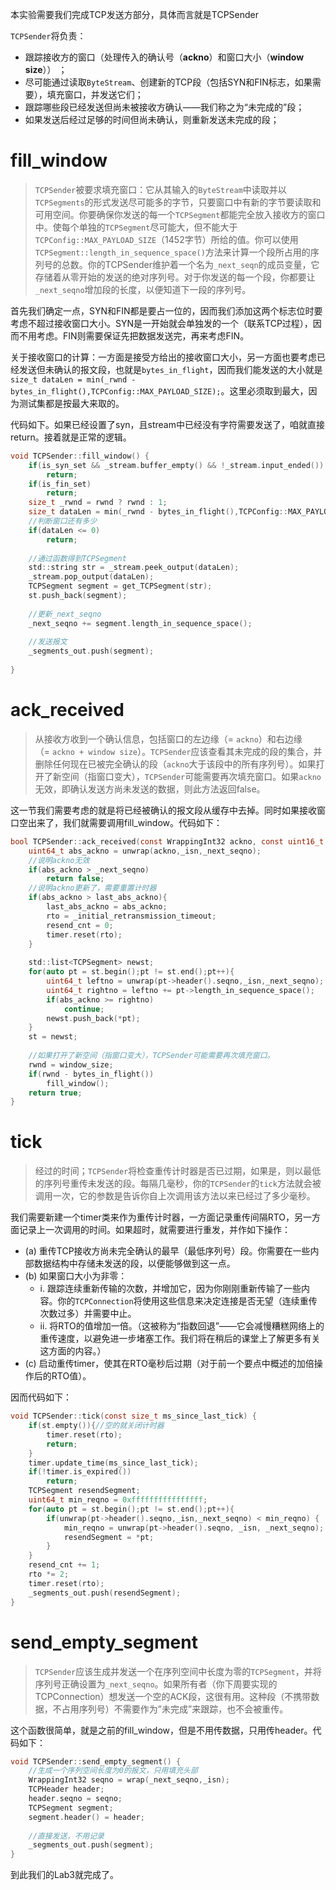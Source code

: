 本实验需要我们完成TCP发送方部分，具体而言就是TCPSender

`TCPSender`将负责：
- 跟踪接收方的窗口（处理传入的确认号（**ackno**）和窗口大小（**window size**）） ；
- 尽可能通过读取`ByteStream`、创建新的TCP段（包括SYN和FIN标志，如果需要），填充窗口，并发送它们；
- 跟踪哪些段已经发送但尚未被接收方确认——我们称之为“未完成的”段；
- 如果发送后经过足够的时间但尚未确认，则重新发送未完成的段；

# fill_window
>`TCPSender`被要求填充窗口：它从其输入的`ByteStream`中读取并以`TCPSegments`的形式发送尽可能多的字节，只要窗口中有新的字节要读取和可用空间。你要确保你发送的每一个`TCPSegment`都能完全放入接收方的窗口中。使每个单独的`TCPSegment`尽可能大，但不能大于`TCPConfig::MAX_PAYLOAD_SIZE`（1452字节）所给的值。你可以使用`TCPSegment::length_in_sequence_space()`方法来计算一个段所占用的序列号的总数。你的TCPSender维护着一个名为`_next_seqn`的成员变量，它存储着从零开始的发送的绝对序列号。对于你发送的每一个段，你都要让`_next_seqno`增加段的长度，以便知道下一段的序列号。

首先我们确定一点，SYN和FIN都是要占一位的，因而我们添加这两个标志位时要考虑不超过接收窗口大小。SYN是一开始就会单独发的一个（联系TCP过程），因而不用考虑。FIN则需要保证先把数据发送完，再来考虑FIN。

关于接收窗口的计算：一方面是接受方给出的接收窗口大小，另一方面也要考虑已经发送但未确认的报文段，也就是`bytes_in_flight`，因而我们能发送的大小就是`size_t dataLen = min(_rwnd - bytes_in_flight(),TCPConfig::MAX_PAYLOAD_SIZE);`。这里必须取到最大，因为测试集都是按最大来取的。

代码如下。如果已经设置了syn，且stream中已经没有字符需要发送了，咱就直接return。接着就是正常的逻辑。
```C
void TCPSender::fill_window() {  
    if(is_syn_set && _stream.buffer_empty() && !_stream.input_ended())  
        return;  
    if(is_fin_set)  
        return;  
    size_t _rwnd = rwnd ? rwnd : 1;  
    size_t dataLen = min(_rwnd - bytes_in_flight(),TCPConfig::MAX_PAYLOAD_SIZE);  
    //判断窗口还有多少  
    if(dataLen <= 0)  
        return;  
  
    //通过函数得到TCPSegment  
    std::string str = _stream.peek_output(dataLen);  
    _stream.pop_output(dataLen);  
    TCPSegment segment = get_TCPSegment(str);  
    st.push_back(segment);  
  
    //更新_next_seqno  
    _next_seqno += segment.length_in_sequence_space();  
  
    //发送报文  
    _segments_out.push(segment);  
  
}
```

# ack_received
>从接收方收到一个确认信息，包括窗口的左边缘（= `ackno`）和右边缘（= `ackno + window size`）。`TCPSender`应该查看其未完成的段的集合，并删除任何现在已被完全确认的段（`ackno`大于该段中的所有序列号）。如果打开了新空间（指窗口变大），`TCPSender`可能需要再次填充窗口。如果`ackno`无效，即确认发送方尚未发送的数据，则此方法返回false。

这一节我们需要考虑的就是将已经被确认的报文段从缓存中去掉。同时如果接收窗口空出来了，我们就需要调用fill_window。代码如下：
```C
bool TCPSender::ack_received(const WrappingInt32 ackno, const uint16_t window_size) {  
    uint64_t abs_ackno = unwrap(ackno,_isn,_next_seqno);  
    //说明ackno无效  
    if(abs_ackno > _next_seqno)  
        return false;  
    //说明ackno更新了，需要重置计时器  
    if(abs_ackno > last_abs_ackno){  
        last_abs_ackno = abs_ackno;  
        rto = _initial_retransmission_timeout;  
        resend_cnt = 0;  
        timer.reset(rto);  
    }  
  
    std::list<TCPSegment> newst;  
    for(auto pt = st.begin();pt != st.end();pt++){  
        uint64_t leftno = unwrap(pt->header().seqno,_isn,_next_seqno);  
        uint64_t rightno = leftno += pt->length_in_sequence_space();  
        if(abs_ackno >= rightno)  
            continue;  
        newst.push_back(*pt);  
    }  
    st = newst;  
  
    //如果打开了新空间（指窗口变大），TCPSender可能需要再次填充窗口。  
    rwnd = window_size;  
    if(rwnd - bytes_in_flight())  
        fill_window();  
    return true;  
}
```

# tick
>经过的时间；`TCPSender`将检查重传计时器是否已过期，如果是，则以最低的序列号重传未发送的段。每隔几毫秒，你的`TCPSender`的`tick`方法就会被调用一次，它的参数是告诉你自上次调用该方法以来已经过了多少毫秒。

我们需要新建一个timer类来作为重传计时器，一方面记录重传间隔RTO，另一方面记录上一次调用的时间。如果超时，就需要进行重发，并作如下操作：
- (a) 重传TCP接收方尚未完全确认的最早（最低序列号）段。你需要在一些内部数据结构中存储未发送的段，以便能够做到这一点。
- (b) 如果窗口大小为非零：
	- i. 跟踪连续重新传输的次数，并增加它，因为你刚刚重新传输了一些内容。你的`TCPConnection`将使用这些信息来决定连接是否无望（连续重传次数过多）并需要中止。
	 - ii. 将RTO的值增加一倍。（这被称为“指数回退”——它会减慢糟糕网络上的重传速度，以避免进一步堵塞工作。我们将在稍后的课堂上了解更多有关这方面的内容。）
- (c) 启动重传timer，使其在RTO毫秒后过期（对于前一个要点中概述的加倍操作后的RTO值）。

因而代码如下：
```C
void TCPSender::tick(const size_t ms_since_last_tick) {  
    if(st.empty()){//空的就关闭计时器  
        timer.reset(rto);  
        return;  
    }  
    timer.update_time(ms_since_last_tick);  
    if(!timer.is_expired())  
        return;  
    TCPSegment resendSegment;  
    uint64_t min_reqno = 0xffffffffffffffff;  
    for(auto pt = st.begin();pt != st.end();pt++){  
        if(unwrap(pt->header().seqno,_isn,_next_seqno) < min_reqno) {  
            min_reqno = unwrap(pt->header().seqno, _isn, _next_seqno);  
            resendSegment = *pt;  
        }  
    }  
    resend_cnt += 1;  
    rto *= 2;  
    timer.reset(rto);  
    _segments_out.push(resendSegment);  
}
```

# send_empty_segment
>`TCPSender`应该生成并发送一个在序列空间中长度为零的`TCPSegment`，并将序列号正确设置为`_next_seqno`。如果所有者（你下周要实现的TCPConnection）想发送一个空的ACK段，这很有用。这种段（不携带数据，不占用序列号）不需要作为”未完成”来跟踪，也不会被重传。

这个函数很简单，就是之前的fill_window，但是不用传数据，只用传header。代码如下：
```C
void TCPSender::send_empty_segment() {  
    //生成一个序列空间长度为0的报文，只用填充头部  
    WrappingInt32 seqno = wrap(_next_seqno,_isn);  
    TCPHeader header;  
    header.seqno = seqno;  
    TCPSegment segment;  
    segment.header() = header;  
  
    //直接发送，不用记录  
    _segments_out.push(segment);  
}
```


到此我们的Lab3就完成了。


